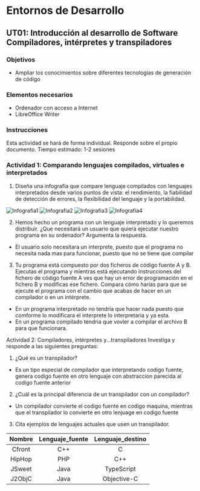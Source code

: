 # Entornos de Desarrollo
## UT01: Introducción al desarrollo de Software Compiladores, intérpretes y transpiladores
### Objetivos
-  Ampliar los conocimientos sobre diferentes tecnologías de generación de código
### Elementos necesarios
- Ordenador con acceso a Internet
- LibreOffice Writer
### Instrucciones
Esta actividad se hará de forma individual. Responde sobre el propio documento.
Tiempo estimado: 1-2 sesiones
### Actividad 1: Comparando lenguajes compilados, virtuales e interpretados
1. Diseña una infografía que compare lenguaje compilados con lenguajes interpretados desde varios puntos de vista: el rendimiento, la fiabilidad de detección de errores, la flexibilidad del lenguaje y la portabilidad.





![Infografia1](Infografia1.png)
![Infografia2](Infografia2.png)
![Infografia3](Infografia3.png)
![Infografia4](Infografia4.png)






2. Hemos hecho un programa con un lenguaje interpretado y lo queremos distribuir. ¿Que necesitará un usuario que quiera ejecutar nuestro programa en su ordenador? Argumenta la respuesta.
- El usuario solo necesitara un interprete, puesto que el programa no necesita nada mas para funcionar, puesto que no se tiene que compilar
3. Tu programa está compuesto por dos ficheros de código fuente A y B. Ejecutas el programa y mientras está ejecutando instrucciones del fichero de código fuente A ves que hay un error de programación en el fichero B y modificas ese fichero. Compara cómo harías para que se ejecute el programa con el cambio que acabas de hacer en un compilador o en un intérprete.
- En un programa interpretado no tendria que hacer nada puesto que comforme lo modificara el interprete lo interpretaria y ya esta.
- En un programa compilado tendria que vovler a compilar el archivo B para que funcionara.

Actividad 2: Compiladores, intérpretes y...transpiladores
Investiga y responde a las siguientes preguntas:
1. ¿Qué es un transpilador?
- Es un tipo especial de compilador que interpretando codigo fuente, genera codigo fuente en otro lenguaje con abstraccion parecida al codigo fuente anterior
2. ¿Cuál es la principal diferencia de un transpilador con un compilador?
- Un compilador convierte el codigo fuente en codigo maquina, mientras que el transpilador lo convierte en otro lenjuage en codigo fuente
3. Cita ejemplos de lenguajes actuales que usen un transpilador.

| Nombre | Lenguaje_fuente | Lenguaje_destino |
| :---: | :---: | :---: |
| Cfront | C++ | C |
| HipHop | PHP | C++ |
| JSweet |Java |TypeScript |
| J2ObjC | Java | Objective-C |
